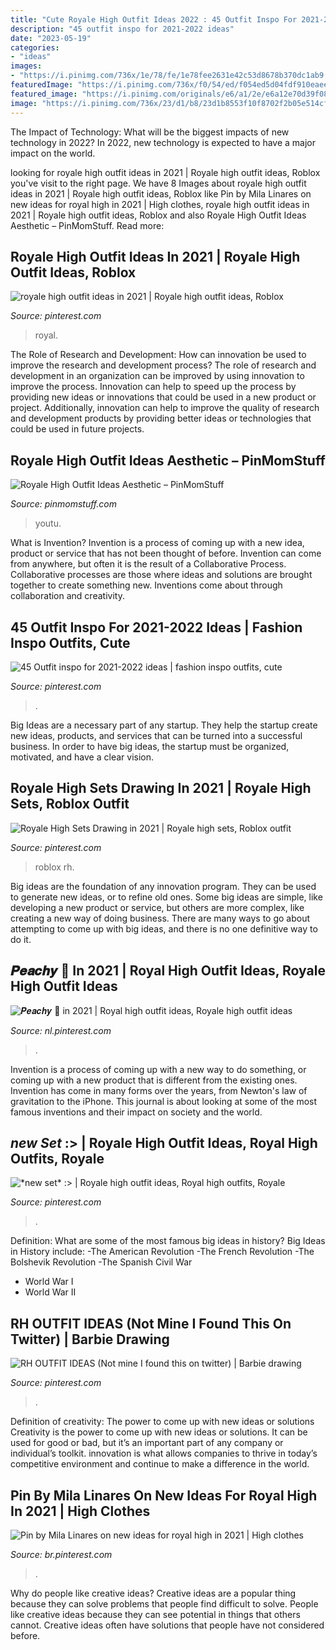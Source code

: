 ```yaml
---
title: "Cute Royale High Outfit Ideas 2022 : 45 Outfit Inspo For 2021-2022 Ideas"
description: "45 outfit inspo for 2021-2022 ideas"
date: "2023-05-19"
categories:
- "ideas"
images:
- "https://i.pinimg.com/736x/1e/78/fe/1e78fee2631e42c53d8678b370dc1ab9.jpg"
featuredImage: "https://i.pinimg.com/736x/f0/54/ed/f054ed5d04fdf910eaee2143f2056fe8.jpg"
featured_image: "https://i.pinimg.com/originals/e6/a1/2e/e6a12e70d39f08fd176cccb54ce6ade7.jpg"
image: "https://i.pinimg.com/736x/23/d1/b8/23d1b8553f10f8702f2b05e514cf4f28.jpg"
---
```



The Impact of Technology: What will be the biggest impacts of new technology in 2022?
In 2022, new technology is expected to have a major impact on the world.

	

		
looking for royale high outfit ideas in 2021 | Royale high outfit ideas, Roblox you've visit to the right page. We have 8 Images about royale high outfit ideas in 2021 | Royale high outfit ideas, Roblox like Pin by Mila Linares on new ideas for royal high in 2021 | High clothes, royale high outfit ideas in 2021 | Royale high outfit ideas, Roblox and also Royale High Outfit Ideas Aesthetic – PinMomStuff. Read more:
		
    
## Royale High Outfit Ideas In 2021 | Royale High Outfit Ideas, Roblox

<img loading=lazy src="https://i.pinimg.com/originals/e6/a1/2e/e6a12e70d39f08fd176cccb54ce6ade7.jpg" onerror="this.onerror=null;this.src='https://tse2.mm.bing.net/th?id=OIP.loLuj799mv9zohxI8oYvegHaId&amp;pid=15.1';" alt="royale high outfit ideas in 2021 | Royale high outfit ideas, Roblox">

_Source: pinterest.com_

>royal. 

	

The Role of Research and Development: How can innovation be used to improve the research and development process?
The role of research and development in an organization can be improved by using innovation to improve the process. Innovation can help to speed up the process by providing new ideas or innovations that could be used in a new product or project. Additionally, innovation can help to improve the quality of research and development products by providing better ideas or technologies that could be used in future projects.

    
## Royale High Outfit Ideas Aesthetic – PinMomStuff

<img loading=lazy src="https://i.pinimg.com/564x/34/4e/5e/344e5e5d2031e6630ed5817422b8bdd3.jpg" onerror="this.onerror=null;this.src='https://tse3.mm.bing.net/th?id=OIP.bhwDVz44g-6AhvRKpgtQiAAAAA&amp;pid=15.1';" alt="Royale High Outfit Ideas Aesthetic – PinMomStuff">

_Source: pinmomstuff.com_

>youtu. 

	

What is Invention?
Invention is a process of coming up with a new idea, product or service that has not been thought of before. Invention can come from anywhere, but often it is the result of a Collaborative Process. Collaborative processes are those where ideas and solutions are brought together to create something new. Inventions come about through collaboration and creativity.

    
## 45 Outfit Inspo For 2021-2022 Ideas | Fashion Inspo Outfits, Cute

<img loading=lazy src="https://i.pinimg.com/474x/86/54/95/865495e9ea796622aa4cff2fa3958799.jpg" onerror="this.onerror=null;this.src='https://tse4.mm.bing.net/th?id=OIP.RcYoY5JC3h0xbpzUXElcyQAAAA&amp;pid=15.1';" alt="45 Outfit inspo for 2021-2022 ideas | fashion inspo outfits, cute">

_Source: pinterest.com_

>. 

	

Big Ideas are a necessary part of any startup. They help the startup create new ideas, products, and services that can be turned into a successful business. In order to have big ideas, the startup must be organized, motivated, and have a clear vision.

    
## Royale High Sets Drawing In 2021 | Royale High Sets, Roblox Outfit

<img loading=lazy src="https://i.pinimg.com/736x/f0/54/ed/f054ed5d04fdf910eaee2143f2056fe8.jpg" onerror="this.onerror=null;this.src='https://tse3.mm.bing.net/th?id=OIP.7Q6rqRrxcuoqVYLQzjzahAHaDG&amp;pid=15.1';" alt="Royale High Sets Drawing in 2021 | Royale high sets, Roblox outfit">

_Source: pinterest.com_

>roblox rh. 

	

Big ideas are the foundation of any innovation program. They can be used to generate new ideas, or to refine old ones. Some big ideas are simple, like developing a new product or service, but others are more complex, like creating a new way of doing business. There are many ways to go about attempting to come up with big ideas, and there is no one definitive way to do it.

    
## 𝑷𝒆𝒂𝒄𝒉𝒚 🦋 In 2021 | Royal High Outfit Ideas, Royale High Outfit Ideas

<img loading=lazy src="https://i.pinimg.com/736x/1e/78/fe/1e78fee2631e42c53d8678b370dc1ab9.jpg" onerror="this.onerror=null;this.src='https://tse1.mm.bing.net/th?id=OIP.f1IOuj9RNn6WiE8MiwwA_AAAAA&amp;pid=15.1';" alt="𝑷𝒆𝒂𝒄𝒉𝒚 🦋 in 2021 | Royal high outfit ideas, Royale high outfit ideas">

_Source: nl.pinterest.com_

>. 

	

Invention is a process of coming up with a new way to do something, or coming up with a new product that is different from the existing ones. Invention has come in many forms over the years, from Newton's law of gravitation to the iPhone. This journal is about looking at some of the most famous inventions and their impact on society and the world.

    
## *new Set* :&gt; | Royale High Outfit Ideas, Royal High Outfits, Royale

<img loading=lazy src="https://i.pinimg.com/736x/23/d1/b8/23d1b8553f10f8702f2b05e514cf4f28.jpg" onerror="this.onerror=null;this.src='https://tse4.mm.bing.net/th?id=OIP.75-u3LjGHEnYXw7mEWnp7wHaIO&amp;pid=15.1';" alt="*new set* :&gt; | Royale high outfit ideas, Royal high outfits, Royale">

_Source: pinterest.com_

>. 

	

Definition: What are some of the most famous big ideas in history?
Big Ideas in History include: 
-The American Revolution 
-The French Revolution 
-The Bolshevik Revolution 
-The Spanish Civil War 
- World War I 
- World War II

    
## RH OUTFIT IDEAS (Not Mine I Found This On Twitter) | Barbie Drawing

<img loading=lazy src="https://i.pinimg.com/736x/87/be/f7/87bef7feb6e819814597a7bc28907967.jpg" onerror="this.onerror=null;this.src='https://tse4.mm.bing.net/th?id=OIP.0zR__WoTcM3lCScqTFpPhwHaFK&amp;pid=15.1';" alt="RH OUTFIT IDEAS (Not mine I found this on twitter) | Barbie drawing">

_Source: pinterest.com_

>. 

	

Definition of creativity: The power to come up with new ideas or solutions
Creativity is the power to come up with new ideas or solutions. It can be used for good or bad, but it’s an important part of any company or individual’s toolkit. innovation is what allows companies to thrive in today’s competitive environment and continue to make a difference in the world.

    
## Pin By Mila Linares On New Ideas For Royal High In 2021 | High Clothes

<img loading=lazy src="https://i.pinimg.com/736x/10/5a/df/105adf8ad12a75fce79ecb4d0a067459.jpg" onerror="this.onerror=null;this.src='https://tse1.mm.bing.net/th?id=OIP.d6fCoClxOGXbVDn5MiWs-gHaHa&amp;pid=15.1';" alt="Pin by Mila Linares on new ideas for royal high in 2021 | High clothes">

_Source: br.pinterest.com_

>. 

	

Why do people like creative ideas?
Creative ideas are a popular thing because they can solve problems that people find difficult to solve. People like creative ideas because they can see potential in things that others cannot. Creative ideas often have solutions that people have not considered before.

